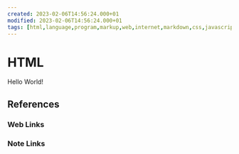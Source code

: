 ```yaml
---
created: 2023-02-06T14:56:24.000+01
modified: 2023-02-06T14:56:24.000+01
tags: [html,language,program,markup,web,internet,markdown,css,javascript]
---
```

# HTML

Hello World!

## References

### Web Links

<!-- Hidden References -->

### Note Links

<!-- Hidden References -->
